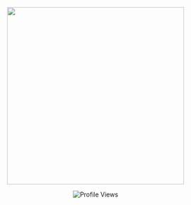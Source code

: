 <p align="center"><a href="https://ayxdacat.lol/" target="_blank"><img src="https://media.discordapp.net/attachments/1010578169226596412/1066653764259434537/IMG_6446.gif" widht=400 height=400></a></p>

<div align="center">
  <img src="https://komarev.com/ghpvc/?username=ayxkaddd&color=grey&style=plastic" alt="Profile Views">
</div>

